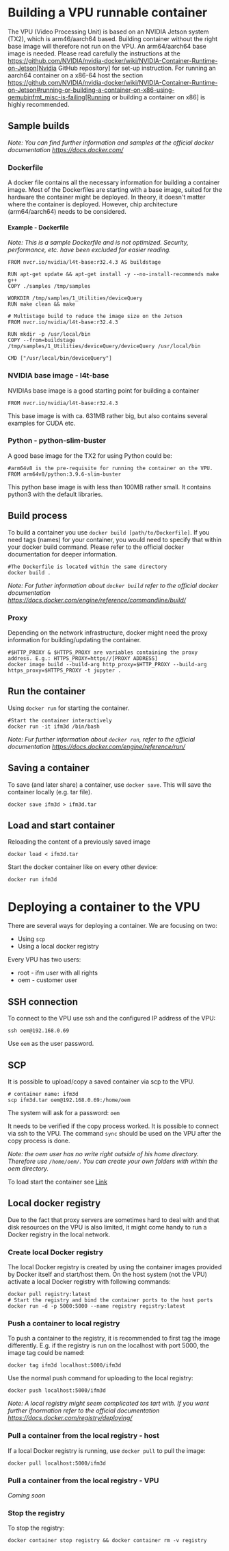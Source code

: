 # Building a VPU runnable container

The VPU (Video Processing Unit) is based on an NVIDIA Jetson system (TX2), which is arm46/aarch64 based.
Building container without the right base image will therefore not run on the VPU. An arm64/aarch64 base image is needed. Please read carefully the instructions at the
<https://github.com/NVIDIA/nvidia-docker/wiki/NVIDIA-Container-Runtime-on-Jetson[Nvidia> GitHub repository]
for set-up instruction. For running an aarch64 container on a x86-64 host the section
<https://github.com/NVIDIA/nvidia-docker/wiki/NVIDIA-Container-Runtime-on-Jetson#running-or-building-a-container-on-x86-using-qemubinfmt_misc-is-failing[Running> or building a container on x86]
is highly recommended.

## Sample builds

*Note: You can find further information and samples at the official docker documentation <https://docs.docker.com/>*

### Dockerfile

A docker file contains all the necessary information for building a container image. Most of the Dockerfiles are starting with a base image, suited for the hardware the container might be deployed. In theory, it doesn't matter where the container is deployed. However, chip architecture (arm64/aarch64) needs to be considered.

#### Example - Dockerfile

*Note: This is a sample Dockerfile and is not optimized. Security, performance, etc. have been excluded for easier reading.*

```Docker
FROM nvcr.io/nvidia/l4t-base:r32.4.3 AS buildstage

RUN apt-get update && apt-get install -y --no-install-recommends make g++
COPY ./samples /tmp/samples

WORKDIR /tmp/samples/1_Utilities/deviceQuery
RUN make clean && make

# Multistage build to reduce the image size on the Jetson
FROM nvcr.io/nvidia/l4t-base:r32.4.3

RUN mkdir -p /usr/local/bin
COPY --from=buildstage /tmp/samples/1_Utilities/deviceQuery/deviceQuery /usr/local/bin

CMD ["/usr/local/bin/deviceQuery"]
```

### NVIDIA base image - l4t-base

NVIDIAs base image is a good starting point for building a container

```Docker
FROM nvcr.io/nvidia/l4t-base:r32.4.3
```

This base image is with ca. 631MB rather big, but also contains several examples
for CUDA etc.

### Python - python-slim-buster

A good base image for the TX2 for using Python could be:

```Docker
#arm64v8 is the pre-requisite for running the container on the VPU.
FROM arm64v8/python:3.9.6-slim-buster
```

This python base image is with less than 100MB rather small. It contains python3
with the default libraries.

## Build process

To build a container you use `docker build [path/to/Dockerfile]`. If you need tags (names) for your container, you would need to specify that within your docker build command. Please refer to the official docker documentation for deeper information.

```Docker
#The Dockerfile is located within the same directory
docker build .
```

*Note: For futher information about `docker build` refer to the official docker documentation <https://docs.docker.com/engine/reference/commandline/build/>*

### Proxy

Depending on the network infrastructure, docker might need the proxy information for building/updating the container.

```Docker
#$HTTP_PROXY & $HTTPS_PROXY are variables containing the proxy address. E.g.: HTTPS_PROXY=https//[PROXY ADDRESS]
docker image build --build-arg http_proxy=$HTTP_PROXY --build-arg https_proxy=$HTTPS_PROXY -t jupyter .
```

## Run the container

Using `docker run` for starting the container.

```Docker
#Start the container interactively
docker run -it ifm3d /bin/bash
```

*Note: Fur further information about `docker run`, refer to the official documentation <https://docs.docker.com/engine/reference/run/>*

## Saving a container

To save (and later share) a container, use `docker save`. This will save the container locally (e.g. tar file).

```Docker
docker save ifm3d > ifm3d.tar
```

## Load and start container

Reloading the content of a previously saved image

```Docker
docker load < ifm3d.tar
```

Start the docker container like on every other device:

```Docker
docker run ifm3d
```

# Deploying a container to the VPU

There are several ways for deploying a container. We are focusing on two:

- Using `scp`
- Using a local docker registry

Every VPU has two users:

- root - ifm user with all rights
- oem - customer user

## SSH connection

To connect to the VPU use ssh and the configured IP address of the VPU:

`ssh oem@192.168.0.69`

Use `oem` as the user password.

## SCP

It is possible to upload/copy a saved container via scp to the VPU.

```Linux
# container name: ifm3d
scp ifm3d.tar oem@192.168.0.69:/home/oem
```

The system will ask for a password: `oem`

It needs to be verified if the copy process worked. It is possible to connect via ssh to the VPU. The command `sync` should be used on the VPU after the copy process is done.

*Note: the oem user has no write right outside of his home directory. Therefore use `/home/oem/`. You can create your own folders with within the oem directory.*

To load start the container see [Link](#load-and-start-container)

## Local docker registry

Due to the fact that proxy servers are sometimes hard to deal with and that disk resources on the VPU is also limited, it might come handy to run a Docker registry in the local network.

### Create local Docker registry

The local Docker registry is created by using the container images provided by Docker itself and start/host them.
On the host system (not the VPU) activate a local Docker registry with following commands:

```Docker
docker pull registry:latest
# Start the registry and bind the container ports to the host ports
docker run -d -p 5000:5000 --name registry registry:latest
```

### Push a container to local registry

To push a container to the registry, it is recommended to first tag the image differently. E.g. if the registry is run on the localhost with port 5000, the image tag could be named:

```Docker
docker tag ifm3d localhost:5000/ifm3d
```

Use the normal push command for uploading to the local registry:

```Docker
docker push localhost:5000/ifm3d
```

*Note: A local registry might seem complicated tos tart with. If you want further ifnormation refer to the official documentation <https://docs.docker.com/registry/deploying/>*

### Pull a container from the local registry - host

If a local Docker registry is running, use `docker pull` to pull the image:

```Docker
docker pull localhost:5000/ifm3d
```

### Pull a container from the local registry - VPU

*Coming soon*

### Stop the registry

To stop the registry:

```Docker
docker container stop registry && docker container rm -v registry
```
